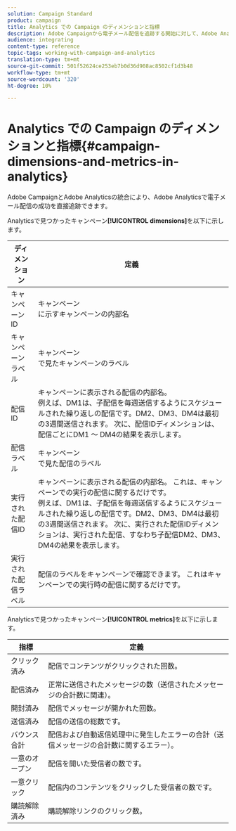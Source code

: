 ```yaml
---
solution: Campaign Standard
product: campaign
title: Analytics での Campaign のディメンションと指標
description: Adobe Campaignから電子メール配信を追跡する開始に対して、Adobe Analyticsで見られる様々なディメンションについて説明します。
audience: integrating
content-type: reference
topic-tags: working-with-campaign-and-analytics
translation-type: tm+mt
source-git-commit: 501f52624ce253eb7b0d36d908ac8502cf1d3b48
workflow-type: tm+mt
source-wordcount: '320'
ht-degree: 10%

---
```



# Analytics での Campaign のディメンションと指標{#campaign-dimensions-and-metrics-in-analytics}

Adobe CampaignとAdobe Analyticsの統合により、Adobe Analyticsで電子メール配信の成功を直接追跡できます。

Analyticsで見つかったキャンペーン&#x200B;**[!UICONTROL dimensions]**&#x200B;を以下に示します。

<table> 
 <thead> 
  <tr> 
   <th> ディメンション<br /> </th> 
   <th> 定義<br /> </th> 
  </tr> 
 </thead> 
 <tbody> 
  <tr> 
   <td> キャンペーン ID<br /> </td> 
   <td> キャンペーン<br />に示すキャンペーンの内部名 </td> 
  </tr> 
  <tr> 
   <td> キャンペーンラベル<br /> </td> 
   <td> キャンペーン<br />で見たキャンペーンのラベル </td> 
  </tr> 
  <tr> 
   <td> 配信 ID<br /> </td> 
   <td> キャンペーンに表示される配信の内部名。<br /> 例えば、DM1は、子配信を毎週送信するようにスケジュールされた繰り返しの配信です。DM2、DM3、DM4は最初の3週間送信されます。 次に、配信IDディメンションは、配信ごとにDM1 ～ DM4の結果を表示します。<br /> </td> 
  </tr> 
  <tr> 
   <td> 配信ラベル<br /> </td> 
   <td> キャンペーン<br />で見た配信のラベル </td> 
  </tr> 
  <tr> 
   <td> 実行された配信ID<br /> </td> 
   <td> キャンペーンに表示される配信の内部名。 これは、キャンペーンでの実行の配信に関するだけです。<br /> 例えば、DM1は、子配信を毎週送信するようにスケジュールされた繰り返しの配信です。DM2、DM3、DM4は最初の3週間送信されます。 次に、実行された配信IDディメンションは、実行された配信、すなわち子配信DM2、DM3、DM4の結果を表示します。<br /> </td> 
  </tr> 
  <tr> 
   <td> 実行された配信ラベル<br /> </td> 
   <td> 配信のラベルをキャンペーンで確認できます。 これはキャンペーンでの実行時の配信に関するだけです。<br /> </td> 
  </tr> 
 </tbody> 
</table>

Analyticsで見つかったキャンペーン&#x200B;**[!UICONTROL metrics]**&#x200B;を以下に示します。

<table> 
 <thead> 
  <tr> 
   <th> 指標<br /> </th> 
   <th> 定義<br /> </th> 
  </tr> 
 </thead> 
 <tbody> 
  <tr> 
   <td> クリック済み<br /> </td> 
   <td> 配信でコンテンツがクリックされた回数。<br /> </td> 
  </tr> 
  <tr> 
   <td> 配信済み<br /> </td> 
   <td> 正常に送信されたメッセージの数（送信されたメッセージの合計数に関連）。<br /> </td> 
  </tr> 
  <tr> 
   <td> 開封済み<br /> </td> 
   <td> 配信でメッセージが開かれた回数。<br /> </td> 
  </tr> 
  <tr> 
   <td> 送信済み<br /> </td> 
   <td> 配信の送信の総数です。<br /> </td> 
  </tr> 
  <tr> 
   <td> バウンス合計<br /> </td> 
   <td> 配信および自動返信処理中に発生したエラーの合計（送信メッセージの合計数に関するエラー）。<br /> </td> 
  </tr> 
  <tr> 
   <td> 一意のオープン<br /> </td> 
   <td> 配信を開いた受信者の数です。<br /> </td> 
  </tr> 
  <tr> 
   <td> 一意クリック<br /> </td> 
   <td> 配信内のコンテンツをクリックした受信者の数です。<br /> </td> 
  </tr> 
  <tr> 
   <td> 購読解除済み<br /> </td> 
   <td> 購読解除リンクのクリック数。<br /> </td> 
  </tr> 
 </tbody> 
</table>

